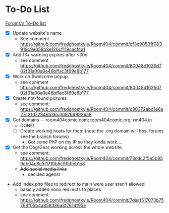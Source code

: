 To-Do List
=======
[Forums's To-Do list](https://github.com/fredghostkyle/Room404/blob/forums/todo.md/)

- [x] Update website's name
    - See comment https://github.com/fredghostkyle/Room404/commit/df3c90531f083919c9e058b8e126cf119cacf4a1
- [x] Add 13+ warning expires after ~30d
    - see comment https://github.com/fredghostkyle/Room404/commit/80048d1026d702f31a00a0e46bffac3f69e8b177
- [x] Work on $welcome popup
    - see comment https://github.com/fredghostkyle/Room404/commit/80048d1026d702f31a00a0e46bffac3f69e8b177
- [x] Create not-found pictures 
    - see comment: https://github.com/fredghostkyle/Room404/commit/c80372abd1e6a27c31d72346b36c0097699936a8
- [x] Get domains -- room404comic.com; room404comic.org; rm404.in
    - DONE! 
    - [ ] Create working hosts for them (note:the .org domain will host forums see the branch forums)
        - Got some PhP on my IP so they kinda work....
- [x] Get the Cog/Gear working across the whole website. 
    - see comment: https://github.com/fredghostkyle/Room404/commit/73cdc2f5e5b959eb04e8c5f1710b5c9ffdfeb1e8
    - ~~Add social media links~~
        - decided agenst
- Add index.php files to redirect to main were user aren't allowed
    - basicly added nono redirects to places
    - see comment: https://github.com/fredghostkyle/Room404/commit/7daaf517073b75764f05b4a858386a3f7614f95e